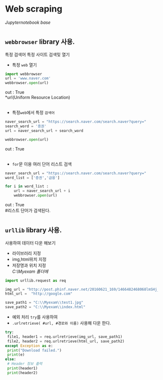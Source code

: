 # Web scraping 
_Jupyternotebook base_
#
## `webbrowser` library 사용.
특정 검색어 특정 사이트 검색밎 열기
- 특정 `web` 열기
```python
import webbrowser
url = 'www.naver.com'
webbrowser.open(url)
```
out : True\
*url(Uniform Resource Location)
<br><br>
+ 특정`web`에서 특정 `검색어`
```py
naver_search_url = "https://search.naver.com/search.naver?query="
search_word = '증권'
url = naver_search_url + search_word

webbrowser.open(url)
```
out : True
<br><br>
+ `for`문 이용 여러 단어 리스트 검색 
```py
naver_search_url = "https://search.naver.com/search.naver?query="
word_list = ['증권','금융']

for i in word_list :
    url = naver_search_url + i
    webbrowser.open(url)
```
out : True\
#리스트 단어가 검색된다.
#
## `urllib` library 사용.
사용하여 데이터 다운 해보기
- 라이브러리 지정
- img,html위치 지정
- 저장명과 위치 지정\
_C:\\Myexam 폴더에_
```py
import urllib.request as req

img_url = "http://post.phinf.naver.net/20160621_169/1466482468068lmSHj_JPEG/If7GeIbOPZuYwI-GI3xU7ENRrlfI.jpg"
html_url =  "http://google.com"

save_path1 = "C:\\Myexam\\test1.jpg"
save_path2 = "C:\\Myexam\\index.html"
```
- 예외 처리 `try`를 사용하여
- `.urlretrieve( #url, #경로와 이름)` 사용해 다운 한다.
```py
try:
 file1, header1 = req.urlretrieve(img_url, save_path1)
 file2, header2 = req.urlretrieve(html_url, save_path2)
except Exception as e:
 print("Download failed.")
 print(e)
else:
 # Header 정보 출력
 print(header1)
 print(header2)

```
#